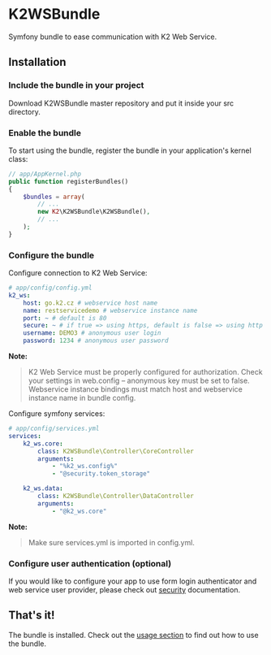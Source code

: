 # K2WSBundle
Symfony bundle to ease communication with K2 Web Service.

## Installation

### Include the bundle in your project
Download K2WSBundle master repository and put it inside your src directory.

### Enable the bundle
To start using the bundle, register the bundle in your application's kernel class:

```php
// app/AppKernel.php
public function registerBundles()
{
    $bundles = array(
        // ...
        new K2\K2WSBundle\K2WSBundle(),
        // ...
    );
}
```

### Configure the bundle
Configure connection to K2 Web Service:
```yaml
# app/config/config.yml
k2_ws:
    host: go.k2.cz # webservice host name
    name: restservicedemo # webservice instance name
    port: ~ # default is 80
    secure: ~ # if true => using https, default is false => using http
    username: DEMO3 # anonymous user login
    password: 1234 # anonymous user password
```

**Note:**
> K2 Web Service must be properly configured for authorization. Check your settings in web.config – anonymous key must be set to false. Webservice instance bindings must match host and webservice instance name in bundle config.

Configure symfony services:
```yaml
# app/config/services.yml
services:
    k2_ws.core:
        class: K2WSBundle\Controller\CoreController
        arguments:
            - "%k2_ws.config%"
            - "@security.token_storage"

    k2_ws.data:
        class: K2WSBundle\Controller\DataController
        arguments:
            - "@k2_ws.core"
```

**Note:**
> Make sure services.yml is imported in config.yml.

### Configure user authentication (optional)
If you would like to configure your app to use form login authenticator and web service user provider, please check out [security](SECURITY.md) documentation.

## That's it!
The bundle is installed. Check out the [usage section](USAGE.md) to find out how to use the bundle.
